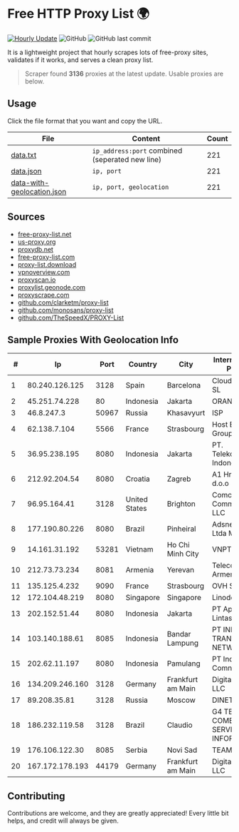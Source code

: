 
# Free HTTP Proxy List 🌍

[![Hourly Update](https://github.com/mertguvencli/http-proxy-list/actions/workflows/main.yml/badge.svg?branch=main)](https://github.com/mertguvencli/http-proxy-list/actions/workflows/main.yml)
![GitHub](https://img.shields.io/github/license/mertguvencli/http-proxy-list)
![GitHub last commit](https://img.shields.io/github/last-commit/mertguvencli/http-proxy-list)

It is a lightweight project that hourly scrapes lots of free-proxy sites, validates if it works, and serves a clean proxy list.


> Scraper found **3136** proxies at the latest update. Usable proxies are below.

## Usage

Click the file format that you want and copy the URL.


|File|Content|Count|
|----|-------|-----|
|[data.txt](https://raw.githubusercontent.com/mertguvencli/http-proxy-list/main/proxy-list/data.txt)|`ip_address:port` combined (seperated new line)|221|
|[data.json](https://raw.githubusercontent.com/mertguvencli/http-proxy-list/main/proxy-list/data.json)|`ip, port`|221|
|[data-with-geolocation.json](https://raw.githubusercontent.com/mertguvencli/http-proxy-list/main/proxy-list/data-with-geolocation.json)|`ip, port, geolocation`|221|

## Sources

* [free-proxy-list.net](https://free-proxy-list.net)
* [us-proxy.org](https://www.us-proxy.org)
* [proxydb.net](http://proxydb.net)
* [free-proxy-list.com](https://free-proxy-list.com/?page=&port=&type%5B%5D=http&type%5B%5D=https&up_time=0&search=Search)
* [proxy-list.download](https://www.proxy-list.download/HTTP)
* [vpnoverview.com](https://vpnoverview.com/privacy/anonymous-browsing/free-proxy-servers)
* [proxyscan.io](https://www.proxyscan.io)
* [proxylist.geonode.com](https://proxylist.geonode.com/api/proxy-list?limit=300&page=1&sort_by=lastChecked&sort_type=desc&protocols=http,https)
* [proxyscrape.com](https://api.proxyscrape.com/v2/?request=displayproxies&protocol=http&timeout=10000&country=all&ssl=all&anonymity=all)
* [github.com/clarketm/proxy-list](https://raw.githubusercontent.com/clarketm/proxy-list/master/proxy-list-raw.txt)
* [github.com/monosans/proxy-list](https://raw.githubusercontent.com/monosans/proxy-list/main/proxies/http.txt)
* [github.com/TheSpeedX/PROXY-List](https://raw.githubusercontent.com/TheSpeedX/PROXY-List/master/http.txt)


## Sample Proxies With Geolocation Info

|#|Ip|Port|Country|City|Internet Service Provider|
|-|--|----|-------|----|-------------------------|
|1|80.240.126.125|3128|Spain|Barcelona|Cloudi Nextgen SL|
|2|45.251.74.228|80|Indonesia|Jakarta|ORANGE-ISP|
|3|46.8.247.3|50967|Russia|Khasavyurt|ISP|
|4|62.138.7.104|5566|France|Strasbourg|Host Europe Group|
|5|36.95.238.195|8080|Indonesia|Jakarta|PT. Telekomunikasi Indonesia|
|6|212.92.204.54|8080|Croatia|Zagreb|A1 Hrvatska d.o.o|
|7|96.95.164.41|3128|United States|Brighton|Comcast Cable Communications, LLC|
|8|177.190.80.226|8080|Brazil|Pinheiral|Adsnet Telecom Ltda ME|
|9|14.161.31.192|53281|Vietnam|Ho Chi Minh City|VNPT|
|10|212.73.73.234|8081|Armenia|Yerevan|Telecom Armenia CJSC|
|11|135.125.4.232|9090|France|Strasbourg|OVH SAS|
|12|172.104.48.219|8080|Singapore|Singapore|Linode, LLC|
|13|202.152.51.44|8080|Indonesia|Jakarta|PT Aplikanusa Lintasarta|
|14|103.140.188.61|8085|Indonesia|Bandar Lampung|PT INDONESIA TRANS NETWORK|
|15|202.62.11.197|8080|Indonesia|Pamulang|PT Indonesia Comnets Plus|
|16|134.209.246.160|3128|Germany|Frankfurt am Main|DigitalOcean, LLC|
|17|89.208.35.81|3128|Russia|Moscow|DINET-HOSTING|
|18|186.232.119.58|3128|Brazil|Claudio|G4 TELECOM COMERCIO E SERVICOS DE INFORMATICA|
|19|176.106.122.30|8085|Serbia|Novi Sad|TEAM|
|20|167.172.178.193|44179|Germany|Frankfurt am Main|DigitalOcean, LLC|



## Contributing

Contributions are welcome, and they are greatly appreciated! Every
little bit helps, and credit will always be given.


